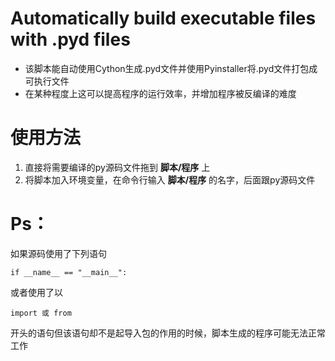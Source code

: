 # Automatically build executable files with .pyd files
- 该脚本能自动使用Cython生成.pyd文件并使用Pyinstaller将.pyd文件打包成可执行文件
- 在某种程度上这可以提高程序的运行效率，并增加程序被反编译的难度
# 使用方法
1. 直接将需要编译的py源码文件拖到 **脚本/程序** 上
2. 将脚本加入环境变量，在命令行输入 **脚本/程序** 的名字，后面跟py源码文件
# Ps：
如果源码使用了下列语句

    if __name__ == "__main__":

或者使用了以

    import 或 from

开头的语句但该语句却不是起导入包的作用的时候，脚本生成的程序可能无法正常工作
